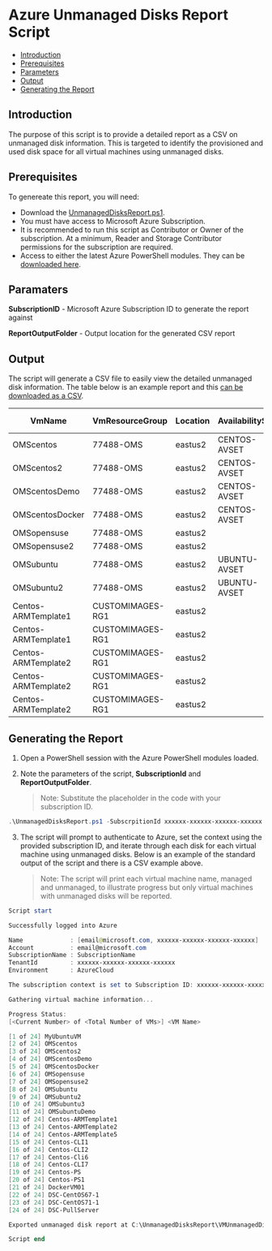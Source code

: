 # Azure Unmanaged Disks Report Script

* [Introduction](#introduction)
* [Prerequisites](#prerequisites)
* [Parameters](#parameters)
* [Output](#output)
* [Generating the Report](#generating-the-report)

## Introduction
The purpose of this script is to provide a detailed report as a CSV on unmanaged disk information. This is targeted to identify the provisioned and used disk space for all virtual machines using unmanaged disks. 

## Prerequisites
To genereate this report, you will need:
* Download the [UnmanagedDisksReport.ps1](./UnmanagedDisksReport.ps1).
* You must have access to Microsoft Azure Subscription.
* It is recommended to run this script as Contributor or Owner of the subscription. At a minimum, Reader and Storage Contributor permissions for the subscription are required.
* Access to either the latest Azure PowerShell modules. They can be [downloaded here](https://www.powershellgallery.com/packages/AzureRM/).

## Paramaters
**SubscriptionID** - Microsoft Azure Subscription ID to generate the report against

**ReportOutputFolder** - Output location for the generated CSV report 
 
 ## Output
 The script will generate a CSV file to easily view the detailed unmanaged disk information. The table below is an example report and this [can be downloaded as a CSV](./VMUnmanagedDisk-201802091328.csv).

VmName| VmResourceGroup| Location| AvailabilitySet| VhdUri| StorageType (Standard/Premium)| DiskType (OS/Data)| ProvisionedSizeInGb| UsedSizeInGb| UsedDiskPercentage
|---|---|---|---|---|---|---|---|---|---|
OMScentos|77488-OMS|eastus2|CENTOS-AVSET|https://77488oms5025.blob.core.windows.net/vhds/OMScentos2016619201023.vhd|Standard|OS|30|2|0.06
OMScentos2|77488-OMS|eastus2|CENTOS-AVSET|https://77488oms5025.blob.core.windows.net/vhds/OMScentos22016615161542.vhd|Standard|OS|30|2|0.08
OMScentosDemo|77488-OMS|eastus2|CENTOS-AVSET|https://4zrgvjrvxqy7wstandardsa.blob.core.windows.net/vhds/OMScentosDemo20166208242.vhd|Standard|OS|30|2|0.05
OMScentosDocker|77488-OMS|eastus2|CENTOS-AVSET|https://4zrgvjrvxqy7wstandardsa.blob.core.windows.net/vhds/OMScentosDocker201662085852.vhd|Standard|OS|30|8|0.28
OMSopensuse|77488-OMS|eastus2||https://77488oms5025.blob.core.windows.net/vhds/OMSopensuse2016619201619.vhd|Standard|OS|30|2|0.07
OMSopensuse2|77488-OMS|eastus2||https://77488oms5025.blob.core.windows.net/vhds/OMSopensuse22016617124627.vhd|Standard|OS|30|7|0.23
OMSubuntu|77488-OMS|eastus2|UBUNTU-AVSET|https://77488oms5025.blob.core.windows.net/vhds/OMSubuntu201661371038.vhd|Standard|OS|29|3|0.09
OMSubuntu2|77488-OMS|eastus2|UBUNTU-AVSET|https://77488oms5025.blob.core.windows.net/vhds/OMSubuntu3201661923286.vhd|Standard|OS|29|29|0.99
Centos-ARMTemplate1|CUSTOMIMAGES-RG1|eastus2||http://storcustomimages.blob.core.windows.net/vhds/Centos-ARMTemplate1osDisk.vhd|Standard|OS|30|11|0.36
Centos-ARMTemplate1|CUSTOMIMAGES-RG1|eastus2||https://storcustomimages.blob.core.windows.net/vhds/Centos-ARMTemplate1data.vhd|Standard|Data|30|3|0.11
Centos-ARMTemplate2|CUSTOMIMAGES-RG1|eastus2||http://storcustomimages.blob.core.windows.net/vhds/Centos-ARMTemplate2osDisk.vhd|Standard|OS|30|3|0.11
Centos-ARMTemplate2|CUSTOMIMAGES-RG1|eastus2||https://storcustomimages.blob.core.windows.net/vhds/Centos-ARMTemplate2data.vhd|Standard|Data|30|5|0.16
Centos-ARMTemplate2|CUSTOMIMAGES-RG1|eastus2||https://storcustomimages.blob.core.windows.net/vhds/Centos-ARMTemplate2wsb.vhd|Standard|Data|30|10|0.33


##  Generating the Report
1. Open a PowerShell session with the Azure PowerShell modules loaded.

2. Note the parameters of the script, **SubscriptionId** and **ReportOutputFolder**.
    > Note: Substitute the placeholder in the code with your subscription ID.
```powershell
.\UnmanagedDisksReport.ps1 -SubscrpitionId xxxxxx-xxxxxx-xxxxxx-xxxxxx -ReportOutputFolder C:\UnmanagedDisksReport
```
3. The script will prompt to authenticate to Azure, set the context using the provided subscription ID, and iterate through each disk for each virtual machine using unmanaged disks. Below is an example of the standard output of the script and there is a CSV example above.
    >Note: The script will print each virtual machine name, managed and unmanaged, to illustrate progress but only virtual machines with unmanaged disks will be reported.
```powershell
Script start

Successfully logged into Azure

Name             : [email@microsoft.com, xxxxxx-xxxxxx-xxxxxx-xxxxxx]
Account          : email@microsoft.com
SubscriptionName : SubscriptionName
TenantId         : xxxxxx-xxxxxx-xxxxxx-xxxxxx
Environment      : AzureCloud

The subscription context is set to Subscription ID: xxxxxx-xxxxxx-xxxxxx-xxxxxx

Gathering virtual machine information...

Progress Status:
[<Current Number> of <Total Number of VMs>] <VM Name>

[1 of 24] MyUbuntuVM
[2 of 24] OMScentos
[3 of 24] OMScentos2
[4 of 24] OMScentosDemo
[5 of 24] OMScentosDocker
[6 of 24] OMSopensuse
[7 of 24] OMSopensuse2
[8 of 24] OMSubuntu
[9 of 24] OMSubuntu2
[10 of 24] OMSubuntu3
[11 of 24] OMSubuntuDemo
[12 of 24] Centos-ARMTemplate1
[13 of 24] Centos-ARMTemplate2
[14 of 24] Centos-ARMTemplate5
[15 of 24] Centos-CLI1
[16 of 24] Centos-CLI2
[17 of 24] Centos-Cli6
[18 of 24] Centos-CLI7
[19 of 24] Centos-PS
[20 of 24] Centos-PS1
[21 of 24] DockerVM01
[22 of 24] DSC-CentOS67-1
[23 of 24] DSC-CentOS71-1
[24 of 24] DSC-PullServer

Exported unmanaged disk report at C:\UnmanagedDisksReport\VMUnmanagedDisk-201802140734.csv

Script end
```